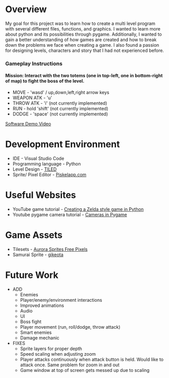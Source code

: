 # Overview

My goal for this project was to learn how to create a multi level program with several different files, functions, and graphics. I wanted to learn more about python and its possibilities through pygame. Additionally, I wanted to gain a better understanding of how games are created and how to break down the problems we face when creating a game. I also found a passion for designing levels, characters and story that I had not experienced before.

### Gameplay Instructions
#### Mission: Interact with the two totems (one in top-left, one in bottom-right of map) to fight the boss of the level.

- MOVE - 'wasd' / up,down,left,right arrow keys
- WEAPON ATK - 'u'
- THROW ATK - 'i' (not currently implemented)
- RUN - hold 'shift' (not currently implemented)
- DODGE - 'space' (not currently implemented) 

[Software Demo Video](https://www.loom.com/share/fb83325dcbc241ddbe75163c690f1a9f?sid=718bb088-d1d5-4d2e-aaeb-4f7aecb114c5)

# Development Environment

* IDE - Visual Studio Code
* Programming language - Python
* Level Design - [TILED](https://www.mapeditor.org/)
* Sprite/ Pixel Editor - [Piskelapp.com](https://www.piskelapp.com/p/create/sprite)

# Useful Websites

* YouTube game tutorial - [Creating a Zelda style game in Python](https://www.youtube.com/watch?v=QU1pPzEGrqw&t=5871s)
* Youtube pygame camera tutorial - [Cameras in Pygame](https://www.youtube.com/watch?v=u7LPRqrzry8)

# Game Assets
* Tilesets - [Aurora Sprites Free Pixels](https://aurora-sprites.wixsite.com/main?lang=en)
* Samurai Sprite - [gikeota](https://gikeota.itch.io/japanese-samurai-character)

# Future Work

* ADD
    - Enemies
    - Player/enemy/environment interactions
    - Improved animations
    - Audio
    - UI
    - Boss fight
    - Player movement (run, roll/dodge, throw attack)
    - Smart enemies 
    - Damage mechanic
* FIXES
    - Sprite layers for proper depth
    - Speed scaling when adjusting zoom
    - Player attacks continuously when attack button is held. Would like to attack once. Same problem for zoom in and out
    - Game window at top of screen gets messed up due to scaling